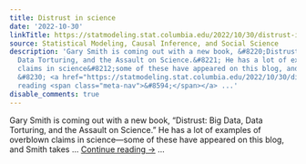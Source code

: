```yaml
---
title: Distrust in science
date: '2022-10-30'
linkTitle: https://statmodeling.stat.columbia.edu/2022/10/30/distrust-in-science/
source: Statistical Modeling, Causal Inference, and Social Science
description: 'Gary Smith is coming out with a new book, &#8220;Distrust: Big Data,
  Data Torturing, and the Assault on Science.&#8221; He has a lot of examples of overblown
  claims in science&#8212;some of these have appeared on this blog, and Smith takes
  &#8230; <a href="https://statmodeling.stat.columbia.edu/2022/10/30/distrust-in-science/">Continue
  reading <span class="meta-nav">&#8594;</span></a> ...'
disable_comments: true
---
```

Gary Smith is coming out with a new book, &#8220;Distrust: Big Data, Data Torturing, and the Assault on Science.&#8221; He has a lot of examples of overblown claims in science&#8212;some of these have appeared on this blog, and Smith takes &#8230; <a href="https://statmodeling.stat.columbia.edu/2022/10/30/distrust-in-science/">Continue reading <span class="meta-nav">&#8594;</span></a> ...